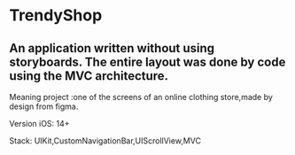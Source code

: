 # TrendyShop

## An application written without using storyboards. The entire layout was done by code using the MVC architecture.

Meaning project :one of the screens of an online clothing store,made by design from figma.

Version iOS: 14+

Stack: UIKit,CustomNavigationBar,UIScrollView,MVC


